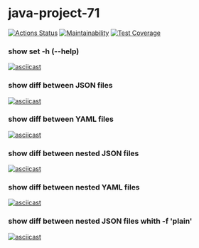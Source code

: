 # java-project-71

[![Actions Status](https://github.com/Denis-Shakhurov/java-project-71/actions/workflows/hexlet-check.yml/badge.svg)](https://github.com/Denis-Shakhurov/java-project-71/actions)
[![Maintainability](https://api.codeclimate.com/v1/badges/b2c8c5147c642df541c0/maintainability)](https://codeclimate.com/github/Denis-Shakhurov/java-project-71/maintainability)
[![Test Coverage](https://api.codeclimate.com/v1/badges/b2c8c5147c642df541c0/test_coverage)](https://codeclimate.com/github/Denis-Shakhurov/java-project-71/test_coverage)


### show set -h (--help)
[![asciicast]({https://ru.paste.pics/R4TAP}.svg)]({https://ru.paste.pics/R4TAP}) 

### show diff between JSON files
[![asciicast]({https://ru.paste.pics/R5959}.svg)]({https://ru.paste.pics/R5959})

### show diff between YAML files
[![asciicast]({https://ru.paste.pics/R5TIB}.svg)]({https://ru.paste.pics/R5TIB})

### show diff between nested JSON files
[![asciicast]({https://ru.paste.pics/R5WFQ}.svg)]({https://ru.paste.pics/R5WFQ})

### show diff between nested YAML files
[![asciicast]({https://ru.paste.pics/R5WEN}.svg)]({https://ru.paste.pics/R5WEN})

### show diff between nested JSON files whith -f 'plain'
[![asciicast]({https://ru.paste.pics/R6H47}.svg)]({https://ru.paste.pics/R6H47})